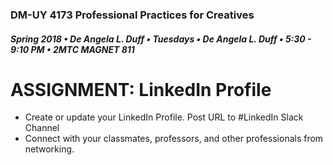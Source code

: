 ### DM-UY 4173 Professional Practices for Creatives
##### Spring 2018 • De Angela L. Duff • Tuesdays • De Angela L. Duff • 5:30 - 9:10 PM • 2MTC MAGNET 811

# ASSIGNMENT: LinkedIn Profile

* Create or update your LinkedIn Profile. Post URL to #LinkedIn Slack Channel
* Connect with your classmates, professors, and other professionals from networking.



